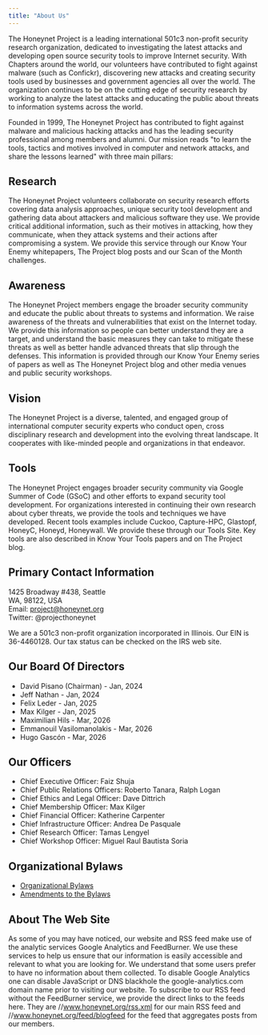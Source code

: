 ```yaml
---
title: "About Us"
---
```


The Honeynet Project is a leading international 501c3 non-profit security research organization, dedicated to investigating the latest attacks and developing open source security tools to improve Internet security. With Chapters around the world, our volunteers have contributed to fight against malware (such as Confickr), discovering new attacks and creating security tools used by businesses and government agencies all over the world. The organization continues to be on the cutting edge of security research by working to analyze the latest attacks and educating the public about threats to information systems across the world.

Founded in 1999, The Honeynet Project has contributed to fight against malware and malicious hacking attacks and has the leading security professional among members and alumni. Our mission reads "to learn the tools, tactics and motives involved in computer and network attacks, and share the lessons learned" with three main pillars:

## Research

The Honeynet Project volunteers collaborate on security research efforts covering data analysis approaches, unique security tool development and gathering data about attackers and malicious software they use. We provide critical additional information, such as their motives in attacking, how they communicate, when they attack systems and their actions after compromising a system. We provide this service through our Know Your Enemy whitepapers, The Project blog posts and our Scan of the Month challenges.

## Awareness

The Honeynet Project members engage the broader security community and educate the public about threats to systems and information. We raise awareness of the threats and vulnerabilities that exist on the Internet today. We provide this information so people can better understand they are a target, and understand the basic measures they can take to mitigate these threats as well as better handle advanced threats that slip through the defenses. This information is provided through our Know Your Enemy series of papers as well as The Honeynet Project blog and other media venues and public security workshops.

## Vision

The Honeynet Project is a diverse, talented, and engaged group of international computer security experts who conduct open, cross disciplinary research and development into the evolving threat landscape. It cooperates with like-minded people and organizations in that endeavor.

## Tools

The Honeynet Project engages broader security community via Google Summer of Code (GSoC) and other efforts to expand security tool development. For organizations interested in continuing their own research about cyber threats, we provide the tools and techniques we have developed. Recent tools examples include Cuckoo, Capture-HPC, Glastopf, HoneyC, Honeyd, Honeywall. We provide these through our Tools Site. Key tools are also described in Know Your Tools papers and on The Project blog.

## Primary Contact Information

1425 Broadway #438, Seattle \
WA, 98122, USA \
Email: project@honeynet.org \
Twitter: @projecthoneynet

We are a 501c3 non-profit organization incorporated in Illinois. Our EIN is 36-4460128. Our tax status can be checked on the IRS web site.

## Our Board Of Directors

* David Pisano (Chairman) - Jan, 2024
* Jeff Nathan - Jan, 2024
* Felix Leder - Jan, 2025
* Max Kilger - Jan, 2025
* Maximilian Hils - Mar, 2026
* Emmanouil Vasilomanolakis - Mar, 2026
* Hugo Gascón - Mar, 2026

## Our Officers

* Chief Executive Officer: Faiz Shuja
* Chief Public Relations Officers: Roberto Tanara, Ralph Logan
* Chief Ethics and Legal Officer: Dave Dittrich
* Chief Membership Officer: Max Kilger
* Chief Financial Officer: Katherine Carpenter
* Chief Infrastructure Officer: Andrea De Pasquale
* Chief Research Officer: Tamas Lengyel
* Chief Workshop Officer: Miguel Raul Bautista Soria

## Organizational Bylaws

* [Organizational Bylaws](/bylaws/Bylaws-20070723.pdf)
* [Amendments to the Bylaws](/bylaws/Bylaws-amendments-20130725.pdf)

## About The Web Site

As some of you may have noticed, our website and RSS feed make use of the analytic services Google Analytics and FeedBurner. We use these services to help us ensure that our information is easily accessible and relevant to what you are looking for. We understand that some users prefer to have no information about them collected. To disable Google Analytics one can disable JavaScript or DNS blackhole the google-analytics.com domain name prior to visiting our website. To subscribe to our RSS feed without the FeedBurner service, we provide the direct links to the feeds here. They are //www.honeynet.org/rss.xml for our main RSS feed and //www.honeynet.org/feed/blogfeed for the feed that aggregates posts from our members.
